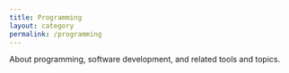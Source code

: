 ```yaml
---
title: Programming
layout: category
permalink: /programming
---
```


About programming, software development, and related tools and topics.
